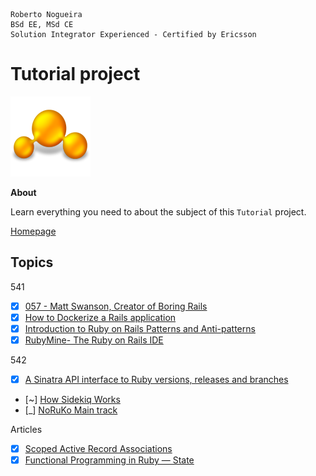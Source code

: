 ```
Roberto Nogueira  
BSd EE, MSd CE
Solution Integrator Experienced - Certified by Ericsson
```
# Tutorial project

![tutorial image](images/tutorial.png)

**About**

Learn everything you need to about the subject of this `Tutorial` project.

[Homepage](https://rubyweekly.com/latest)

## Topics

541

* [x] [057 - Matt Swanson, Creator of Boring Rails](https://railswithjason.simplecast.fm/matt-swanson)
* [x] [How to Dockerize a Rails application](https://www.codewithjason.com/dockerize-rails-application/)
* [x] [Introduction to Ruby on Rails Patterns and Anti-patterns](https://blog.appsignal.com/2020/08/05/introduction-to-ruby-on-rails-patterns-and-anti-patterns.html)
* [x] [RubyMine- The Ruby on Rails IDE](https://www.jetbrains.com/ruby/)

542
* [x] [A Sinatra API interface to Ruby versions, releases and branches](https://github.com/epistrephein/rubies)
* [~] [How Sidekiq Works](https://pdabrowski.com/articles/how-sidekiq-really-works)
* [_] [NoRuKo Main track](https://www.youtube.com/watch?v=UUK65-8iLms)

Articles
* [x] [Scoped Active Record Associations](https://remimercier.com/scoped-active-record-associations/)
* [x] [Functional Programming in Ruby — State](https://medium.com/@baweaver/functional-programming-in-ruby-state-5e55d40b4e67)

